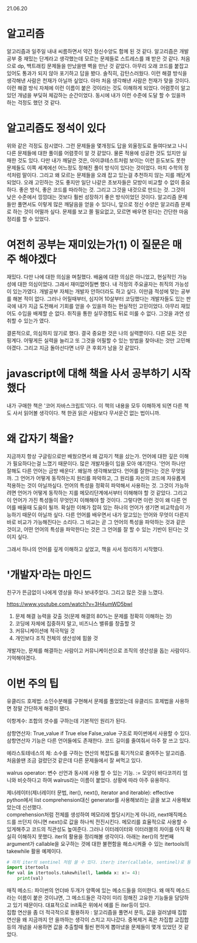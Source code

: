 21.06.20

# 알고리즘
알고리즘과 일주일 내내 씨름하면서 약간 정신수양도 함께 된 것 같다. 알고리즘은 개발공부 중 재밌는 단계라고 생각했는데 모르는 문제들로 스트레스를 꽤 받은 것 같다. 처음으로 dp, 백트래킹 문제들을 만났을땐 벽을 만난 것 같았다. 아무리 오래 코드를 붙잡고 있어도 통과가 되지 않아 포기하고 답을 봤다. 솔직히, 감탄스러웠다. 이런 해결 방식을 생각해낸 사람은 천재가 아닐까 싶었다. 아마 처음 생각해낸 사람은 천재가 맞을 것이다. 이런 해결 방식 자체에 이런 이름이 붙은 것이라는 것도 이해하게 되었다. 어렴풋이 알고 있던 개념을 부딪혀 체감하는 순간이었다. 동시에 내가 이런 수준에 도달 할 수 있을까 하는 걱정도 했던 것 같다.

# 알고리즘도 정석이 있다
위와 같은 걱정도 잠시였다. 그런 문제들을 몇개정도 답을 외울정도로 들여다보고 나니 다른 문제들에 대한 풀이를 어렴풋이 알 것 같았다. 물론 적용에 성공한 것도 있지만 실패한 것도 있다. 다만 내가 깨달은 것은, 아이큐테스트처럼 보이는 이런 듣도보도 못한 문제들도 이쪽 세계에선 어느정도 정해진 풀이 방식이 있다는 것이었다. 마치 수학의 정석처럼 말이다. 그리고 왜 모르는 문제들을 오래 잡고 있는걸 추천하지 않는 지를 깨닫게 되었다. 오래 고민하는 것도 좋지만 일단 나같은 초보자들은 모방이 비교할 수 없이 중요하다. 좋은 방식, 좋은 코드를 따라하는 것. 그리고 그것을 내것으로 만드는 것.
그것이 낮은 수준에서 낑낑대는 것보다 훨씬 성장하기 좋은 방식이었던 것이다. 알고리즘 문제들만 풀면서도 이렇게 많은 깨달음을 얻을 수 있다니, 앞으로 정신 수양은 알고리즘 문제로 하는 것이 어떨까 싶다. 문제를 보고 쫄 필요없고, 모르면 배우면 된다는 간단한 마음정리를 할 수 있었다.

# 여전히 공부는 재미있는가(1) 이 질문은 매주 해야겠다
재밌다. 다만 나에 대한 의심을 며칠했다. 배움에 대한 의심은 아니었고, 현실적인 가능성에 대한 의심이었다. 그래서 재미없어질뻔 했다. 내 걱정의 주요골자는 취직의 가능성이 있는가였다.
개발공부 자체는 개발자 안하더라도 하고 싶다. 이만큼 적성에 맞는 공부를 해본 적이 없다. 그러나 어릴때부터, 심지어 10살부터 코딩했다는 개발자들도 있는 판국에 내가 지금 도전해서 기회를 얻을 수 있을까 하는 현실적인 고민이었다. 아무리 재밌어도 수입을 배제할 순 없다. 취직을 통한 실무경험도 뒤로 미룰 수 없다. 그것을 과연 성취할 수 있는가 였다.

결론적으로, 의심하지 않기로 했다. 
결국 중요한 것은 나의 실력뿐이다. 다른 모든 것은 핑계다. 어떻게든 실력을 늘리고 또 그것을 어필할 수 있는 방법을 찾아내는 것만 고민해야겠다.
그리고 지금 돌아선다면 너무 큰 후회가 남을 것 같았다.

# javascript에 대해 책을 사서 공부하기 시작했다

내가 구매한 책은 '코어 자바스크립트'이다. 이 책의 내용을 모두 이해하게 되면 다른 책도 사서 읽어볼 생각이다. 책 한권 읽은 사람보다 무서운건 없는 법이니까.

# 왜 갑자기 책을?
지금까지 항상 구글링으로만 배웠으면서 왜 갑자기 책을 샀는가. 언어에 대한 깊은 이해가 필요하다는걸 느꼈기 때문이다. 많은 개발자들이 입을 모아 얘기한다. '언어 하나만 잘해도 다른 언어는 금방 배운다'. 왜일까 생각해보았다. 언어를 잘한다는 것은 무엇일까. 그 언어가 어떻게 동작하는지 원리를 파악하고, 그 원리를 자신의 코드에 자유롭게 적용하는 것이 아닐까싶다. 언어의 특성을 정확히 파악해서 사용하는 것. 그것이 가능하려면 언어가 어떻게 동작하는 지를 메모리단계에서부터 이해해야 할 것 같았다. 그리고 이 언어가 가진 특성들이 무엇인지 이해해야 할 것이다. 그렇다면 이런 것이 왜 다른 언어를 배울때 도움이 될까. 확실한 이해가 잡혀 있는 하나의 언어가 생기면 비교학습이 가능하기 때문이 아닐까 싶다. 다른 언어를 배우면서 내가 알고있는 언어와 무엇이 다른지 바로 비교가 가능해진다는 소리다. 그 비교는 곧 그 언어의 특성을 파악하는 것과 같은 것이고, 어떤 언어의 특성을 파악한다는 것은 그 언어를 잘 할 수 있는 기반이 된다는 것이지 싶다.

그래서 하나의 언어를 깊게 이해하고 싶었고, 책을 사서 정리하기 시작했다.


# '개발자'라는 마인드
친구가 뜬금없이 나에게 영상을 하나 보내주었다. 그리고 많은 것을 느꼈다.

https://www.youtube.com/watch?v=3H4umWD5bwI

1. 문제 해결 능력을 갖출 것(문제 해결의 80%는 문제를 정확히 이해하는 것)
2. 코딩에 자체에 집중하지 말고, 비즈니스 밸류를 창출할 것
3. 커뮤니케이션에 적극적일 것
4. 개인보다 조직 전체의 생산성에 힘쓸 것

개발자는, 문제를 해결하는 사람이고 커뮤니케이션으로 조직의 생산성을 돕는 사람이다.
기억해야겠다.


# 이번 주의 팁
유클리드 호제법: 소인수분해를 구현해서 문제를 풀었었는데 유클리드 호제법을 사용하면 정말 간단하게 해결이 됐다.  

이항계수: 조합의 갯수를 구하는데 기본적인 원리가 된다.   

삼항연산자: True_value if True else False_value 구조로 파이썬에서 사용할 수 있다. 삼항연산자 기능은 다른 언어들에도 존재한다. 코드 길이를 줄여줘서 아주 잘 쓰고 있다.   

에라스토테네스의 체: 소수를 구하는 연산의 복잡도를 획기적으로 줄여주는 알고리즘. 처음쓸땐 조금 걸렸던것 같은데 다른 문제들에서 잘 써먹고 있다.   

walrus operator: 변수 선언과 동시에 사용 할 수 있는 기능. := 모양이 바다코끼리 엄니와 비슷하다고 하여 walrus라는 이름이 붙었다. 상황에 따라 아주 유용하다.  

제너레이터(제너레이터 문법, iter(), next(), iterator and iterable): effective python에서 list comprehension대신 generator를 사용해보라는 글을 보고 사용해보았는데 신선했다.  
comprehension처럼 전체를 생성하여 메모리에 할당시키는게 아니라, next매직메소드를 쓰던지 아니면 next()로 값을 하나씩 전진시킨다. 메모리를 효율적으로 사용할 수 있게해주고 코드의 직관성도 높여준다. 그러나 이터레이터와 이터러블의 차이를 아직 확실히 이해하지 못했다. iter의 활용을 정리해볼 생각이다. 아래는 iter()의 첫번째 argument가 callable을 요구하는 것에 대한 불편함을
해소시켜줄 수 있는 itertools의 takewhile 활용 예제이다.  

```python
# 마치 iter의 sentinel 처럼 쓸 수 있다. iter는 iter(callable, sentinel)로 동작하는 반면, takewhile은 type 즉, list 등에도 활용할 수 있다.
import itertools
for val in itertools.takewhile(l, lambda x: x!= 4):
    print(val)
```


매직 메소드: 파이썬의 언더바 두개가 양쪽에 있는 메소드들을 의미한다. 왜 매직 메소드라는 이름이 붙은 것이냐면, 그 메소드들은 각각이 미리 정해진 고유한 기능들을 담당하고 있기 때문이다. 대표적으로 init혹은 위에서 예를 든 iter등이 있다.   
집합 연산을 좀 더 적극적으로 활용하자 : 알고리즘을 풀면서 문득, 값을 걸러낼때 집합연산을 왜 지금까지 안 을까하는 생각이 스치고 지나갔다. 중복제거 혹은 차집합 교집합 등의 개념을 사용하면 값을 추출할때 훨씬 편하게 뽑아냈을 문제들이 몇개 있었던 것 같았다.  

